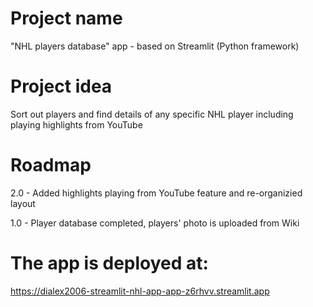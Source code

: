 # Project name

"NHL players database" app - based on Streamlit (Python framework)

# Project idea

Sort out players and find details of any specific NHL player including playing highlights from YouTube

# Roadmap

2.0 - Added highlights playing from YouTube feature and re-organizied layout

1.0 - Player database completed, players' photo is uploaded from Wiki

# The app is deployed at:

https://dialex2006-streamlit-nhl-app-app-z6rhvv.streamlit.app
